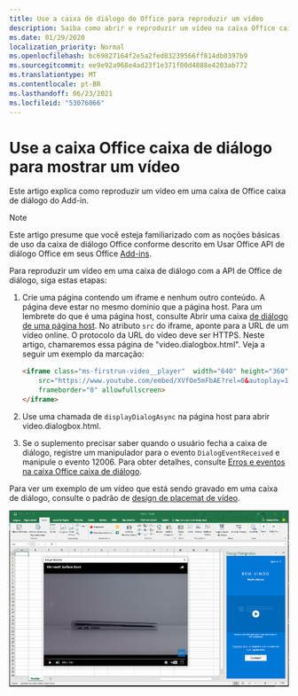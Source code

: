 ```yaml
---
title: Use a caixa de diálogo do Office para reproduzir um vídeo
description: Saiba como abrir e reproduzir um vídeo na caixa Office caixa de diálogo
ms.date: 01/29/2020
localization_priority: Normal
ms.openlocfilehash: bc69827164f2e5a2fed03239566ff814db0397b9
ms.sourcegitcommit: ee9e92a968e4ad23f1e371f00d4888e4203ab772
ms.translationtype: MT
ms.contentlocale: pt-BR
ms.lasthandoff: 06/23/2021
ms.locfileid: "53076066"
---
```

# <a name="use-the-office-dialog-box-to-show-a-video"></a>Use a caixa Office caixa de diálogo para mostrar um vídeo

Este artigo explica como reproduzir um vídeo em uma caixa de Office caixa de diálogo do Add-in.

> [!NOTE]
> Este artigo presume que você esteja familiarizado com as noções básicas de uso da caixa de diálogo Office conforme descrito em Usar Office API de diálogo Office em seus Office [Add-ins](dialog-api-in-office-add-ins.md).

Para reproduzir um vídeo em uma caixa de diálogo com a API de Office de diálogo, siga estas etapas:

1. Crie uma página contendo um iframe e nenhum outro conteúdo. A página deve estar no mesmo domínio que a página host. Para um lembrete do que é uma página host, consulte Abrir uma caixa [de diálogo de uma página host](dialog-api-in-office-add-ins.md#open-a-dialog-box-from-a-host-page). No atributo `src` do iframe, aponte para a URL de um vídeo online. O protocolo da URL do vídeo deve ser HTTPS. Neste artigo, chamaremos essa página de "video.dialogbox.html". Veja a seguir um exemplo da marcação:

    ```HTML
    <iframe class="ms-firstrun-video__player"  width="640" height="360"
        src="https://www.youtube.com/embed/XVfOe5mFbAE?rel=0&autoplay=1"
        frameborder="0" allowfullscreen>
    </iframe>
    ```

2. Use uma chamada de `displayDialogAsync` na página host para abrir video.dialogbox.html.
3. Se o suplemento precisar saber quando o usuário fecha a caixa de diálogo, registre um manipulador para o evento `DialogEventReceived` e manipule o evento 12006. Para obter detalhes, consulte [Erros e eventos na caixa Office caixa de diálogo](dialog-handle-errors-events.md).

Para ver um exemplo de um vídeo que está sendo gravado em uma caixa de diálogo, consulte o padrão de [design de placemat de vídeo](../design/first-run-experience-patterns.md#video-placemat).

![Captura de tela mostrando um vídeo que está sendo exibido em uma caixa de diálogo do Excel.](../images/video-placemats-dialog-open.png)
